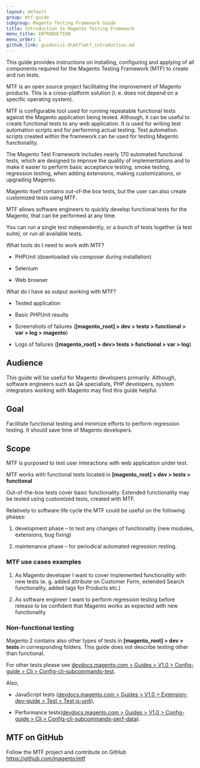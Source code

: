 ```yaml
---
layout: default
group: mtf-guide
subgroup: Magento Testing Framework Guide
title: Introduction to Magento Testing Framework
menu_title: INTRODUCTION
menu_order: 1
github_link: guides\v1.0\mtf\mtf_introduction.md
---
```


This guide provides instructions on installing, configuring and applying
of all components required for the Magento Testing Framework (MTF) to
create and run tests.

MTF is an open source project facilitating the improvement of Magento
products. This is a cross-platform solution (i. e. does not depend on a
specific operating system).

MTF is configurable tool used for running repeatable functional tests
against the Magento application being tested. Although, it can be useful
to create functional tests to any web application. It is used for writing test automation scripts and for performing actual testing.
Test automation scripts created within the framework can be used for
testing Magento functionality.

The Magento Test Framework includes nearly 170 automated functional
tests, which are designed to improve the quality of implementations and
to make it easier to perform basic acceptance testing, smoke testing,
regression testing, when adding extensions, making customizations, or
upgrading Magento.

Magento itself contains out-of-the box tests, but the user can also
create customized tests using MTF.

MTF allows software engineers to quickly develop functional tests for
the Magento, that can be performed at any time.

You can run a single test independently, or a bunch of tests together (a
test suite), or run all available tests.

What tools do I need to work with MTF?

-   PHPUnit (downloaded via composer during installation)

-   Selenium

-   Web browser

What do I have as output working with MTF?

-   Tested application

-   Basic PHPUnit results

-   Screenshots of failures (**\[magento\_root\] &gt; dev &gt; tests &gt;
    functional &gt; var &gt; log &gt; magento**)

-   Logs of failures (**\[magento\_root\] &gt; dev&gt; tests &gt;
    functional &gt; var &gt; log**)

<h2 id="mtf_intro_audi">Audience</h2>


This guide will be useful for Magento developers primarily. Although,
software engineers such as QA specialists, PHP developers, system
integrators working with Magento may find this guide helpful.

<h2 id="mtf_intro_goal">Goal</h2>

Facilitate functional testing and minimize efforts to perform
regression testing. It should save time of Magento developers.

<h2 id="mtf_intro_scope">Scope</h2>

MTF is purposed to test user interactions with web application under
test.

MTF works with functional tests located in
**\[magento\_root\] &gt; dev &gt; tests &gt; functional**

Out-of-the-box tests cover basic functionality. Extended functionality
may be tested using customized tests, created with MTF.

Relatively to software life cycle the MTF could be useful on the following phases:

1)  development phase – to test any changes of functionality (new
    modules, extensions, bug fixing)

2)  maintenance phase – for periodical automated regression resting.

<h3 id="mtf_intro_scope_use-case-ex">MTF use cases examples</h3>

1)  As Magento developer I want to cover implemented functionality with
    new tests (e. g. added attribute on Customer Form, extended Search
    functionality, added tags for Products etc.)

2)  As software engineer I want to perform regression testing before
    release to be confident that Magento works as expected with new
    functionality
    
<h3 id="mtf_intro_scope_non-func-test">Non-functional testing</h3>

Magento 2 contains also other types of tests in **\[magento\_root\] &gt; dev &gt; tests** in corresponding folders. This guide does not describe testing other than
functional.

For other tests please see [devdocs.magento.com &gt; Guides &gt; V1.0 &gt; Config-guide &gt; Cli &gt; Config-cli-subcommands-test](http://devdocs.magento.com/guides/v1.0/config-guide/cli/config-cli-subcommands-test.html).

Also,

-   JavaScript tests ([devdocs.magento.com &gt; Guides &gt; V1.0 &gt;
    Extension-dev-guide &gt; Test &gt; Test
    js-unit](http://devdocs.magento.com/guides/v1.0/extension-dev-guide/test/test_js-unit.html)),

-   Performance tests([devdocs.magento.com &gt; Guides &gt; V1.0 &gt;
    Config-guide &gt; Cli &gt;
    Config-cli-subcommands-perf-data](http://devdocs.magento.com/guides/v1.0/config-guide/cli/config-cli-subcommands-perf-data.html)).


<h2 id="mtf_intro_github-link">MTF on GitHub</h2>

Follow the MTF project and contribute on GitHub
<https://github.com/magento/mtf>
